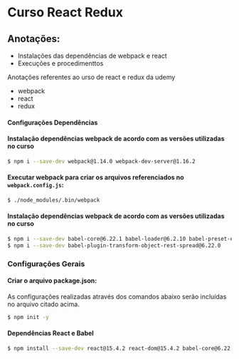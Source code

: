 # Curso React Redux

## Anotações:

 * Instalações das dependências de webpack e react
 * Execuções e procedimenttos
 

Anotações referentes ao urso de react e redux da udemy

 - webpack
 - react
 - redux

#### <i class="icon-file"></i> Configurações Dependências

#### Instalação dependências webpack de acordo com as versões utilizadas no curso
```sh
$ npm i --save-dev webpack@1.14.0 webpack-dev-server@1.16.2
```

#### Executar webpack para criar os arquivos referenciados no `webpack.config.js`:
```sh
$ ./node_modules/.bin/webpack
```

#### Instalação dependências webpack de acordo com as versões utilizadas no curso
```sh
$ npm i --save-dev babel-core@6.22.1 babel-loader@6.2.10 babel-preset-es2015@6.22.0
$ npm i --save-dev babel-plugin-transform-object-rest-spread@6.22.0
```


### Configurações Gerais

#### Criar o arquivo package.json:
As configurações realizadas através dos comandos abaixo serão incluídas no arquivo citado acima.
```sh
$ npm init -y
```


#### Dependências React e Babel
```sh
$ npm install --save-dev react@15.4.2 react-dom@15.4.2 babel-core@6.22.1 babel-loader@6.2.10 babel-preset-es2015@6.22.0 babel-preset-react@6.22.0 webpack@1.14.0 webpack-dev-server@1.16.2
```

